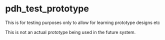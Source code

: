 # pdh_test_prototype

This is for testing purposes only to allow for learning prototype designs etc

This is not an actual prototype being used in the future system.
